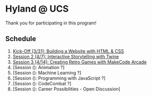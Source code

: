 # Hyland @ UCS
Thank you for participating in this program!

## Schedule
1. [Kick-Off (3/31): Building a Website with HTML & CSS](KickOffHtmlCss/StudentDesc.md)
1. [Session 2 (4/7): Interactive Storytelling with Twine](Session2Twine/StudentDesc.md)
1. [Session 3 (4/14): Creating Retro Games with MakeCode Arcade](Session3RetroGames/StudentDesc.md)
1. [Session  (): Animation ?]
1. [Session  (): Machine Learning ?]
2. [Session  (): Programming with JavaScript ?]
3. [Session  (): CodeCombat ?]
4. [Session  (): Career Possibilities - Open Discussion]